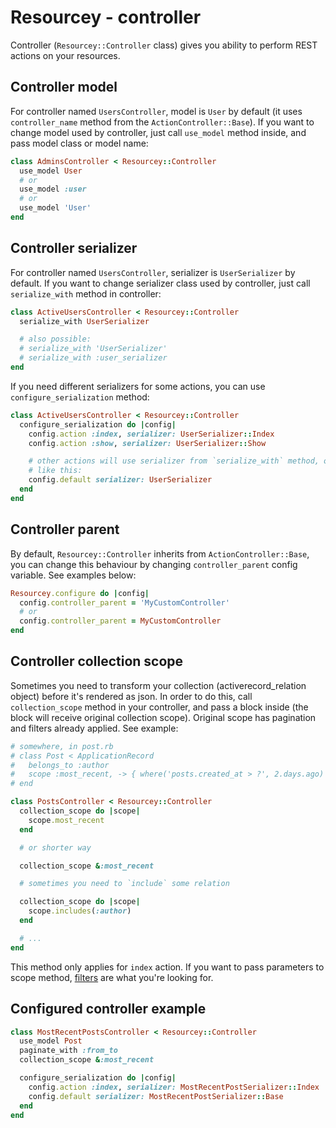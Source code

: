 # Resourcey - controller
Controller (`Resourcey::Controller` class) gives you ability to perform REST actions on your resources.

## Controller model
For controller named `UsersController`, model is `User` by default (it uses `controller_name` method from the `ActionController::Base`). If you want to change model used by controller, just call `use_model` method inside, and pass model class or model name:
```ruby
class AdminsController < Resourcey::Controller
  use_model User
  # or
  use_model :user
  # or
  use_model 'User'
end
```

## Controller serializer
For controller named `UsersController`, serializer is `UserSerializer` by default. If you want to change serializer class used by controller, just call `serialize_with` method in controller:
```ruby
class ActiveUsersController < Resourcey::Controller
  serialize_with UserSerializer

  # also possible:
  # serialize_with 'UserSerializer'
  # serialize_with :user_serializer
end
```

If you need different serializers for some actions, you can use `configure_serialization` method:
```ruby
class ActiveUsersController < Resourcey::Controller
  configure_serialization do |config|
    config.action :index, serializer: UserSerializer::Index
    config.action :show, serializer: UserSerializer::Show

    # other actions will use serializer from `serialize_with` method, or you can set it
    # like this:
    config.default serializer: UserSerializer
  end
end
```

## Controller parent
By default, `Resourcey::Controller` inherits from `ActionController::Base`, you can change this behaviour by changing `controller_parent` config variable. See examples below:

```ruby
Resourcey.configure do |config|
  config.controller_parent = 'MyCustomController'
  # or
  config.controller_parent = MyCustomController
end
```

## Controller collection scope
Sometimes you need to transform your collection (activerecord_relation object) before it's rendered as json. In order to do this, call `collection_scope` method in your controller, and pass a block inside (the block will receive original collection scope). Original scope has pagination and filters already applied. See example:

```ruby
# somewhere, in post.rb
# class Post < ApplicationRecord
#   belongs_to :author
#   scope :most_recent, -> { where('posts.created_at > ?', 2.days.ago) }
# end

class PostsController < Resourcey::Controller
  collection_scope do |scope|
    scope.most_recent
  end

  # or shorter way

  collection_scope &:most_recent

  # sometimes you need to `include` some relation

  collection_scope do |scope|
    scope.includes(:author)
  end

  # ...
end
```

This method only applies for `index` action. If you want to pass parameters to scope method, [filters](/docs/FILTERING.md) are what you're looking for.

## Configured controller example
```ruby
class MostRecentPostsController < Resourcey::Controller
  use_model Post
  paginate_with :from_to
  collection_scope &:most_recent

  configure_serialization do |config|
    config.action :index, serializer: MostRecentPostSerializer::Index
    config.default serializer: MostRecentPostSerializer::Base
  end
end
```
